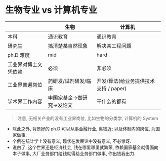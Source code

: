# 生物专业 vs 计算机专业

|                      | 生物                       | 计算机                                |
| -------------------- | -------------------------- | ------------------------------------- |
| 本科                 | 通识教育                   | 通识教育                              |
| 研究生               | 搞清楚某自然现象           | 解决某工程问题                        |
| ph.D 难度            | mid                        | hard                                  |
| 工业界对博士文凭依赖 | 必须                       | 非必须                                |
| 工业界普遍岗位       | 药研发/试剂研发/临床       | 开发/算法(给业务提供技术支持 / paper) |
| 学术界工作内容       | 申国家基金->做研究->发论文 | 干什么的都有                          |

> 注意, 无相关产业的没有工业界岗位, 比如生物的分类学, 计算机的 System

-   除此之外, 背景好的 ph.D 可以从事金融行业, 离钱近; 以及体制内的岗位, 为国家做事.
-   个例在统计学上没有意义, 现状在发展论中没有意义, 不必惊讶.
-   说白了, 这个世界还是经济社会, 钱在哪里哪里就繁荣, 依赖国家基金就得面向本子做事, 大厂业务部门给钱就得给业务部门做事, 你出钱我出力.
